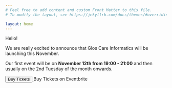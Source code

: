 ```yaml
---
# Feel free to add content and custom Front Matter to this file.
# To modify the layout, see https://jekyllrb.com/docs/themes/#overriding-theme-defaults

layout: home
---
```


Hello!

We are really excited to announce that Glos Care Informatics will be launching
this November.

Our first event will be on **November 12th from 19:00 - 21:00** and then
usually on the 2nd Tuesday of the month onwards.

<!-- Noscript content for added SEO -->
<noscript><a href="https://gloscareinformatics-nov19.eventbrite.co.uk" rel="noopener noreferrer" target="_blank"></noscript>
<!-- You can customize this button any way you like -->
<button id="eventbrite-widget-modal-trigger-72446219593" type="button">Buy Tickets</button>
<noscript></a>Buy Tickets on Eventbrite</noscript>

<script src="https://www.eventbrite.co.uk/static/widgets/eb_widgets.js"></script>

<script type="text/javascript">
    var exampleCallback = function() {
        console.log('Order complete!');
    };

    window.EBWidgets.createWidget({
        widgetType: 'checkout',
        eventId: '72446219593',
        modal: true,
        modalTriggerElementId: 'eventbrite-widget-modal-trigger-72446219593',
        onOrderComplete: exampleCallback
    });
</script>
